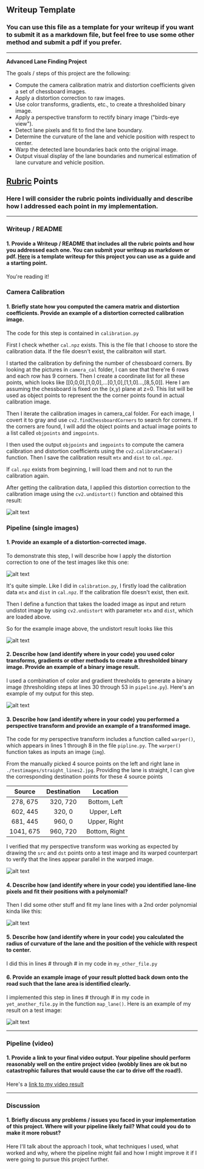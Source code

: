 ## Writeup Template

### You can use this file as a template for your writeup if you want to submit it as a markdown file, but feel free to use some other method and submit a pdf if you prefer.

---

**Advanced Lane Finding Project**

The goals / steps of this project are the following:

* Compute the camera calibration matrix and distortion coefficients given a set of chessboard images.
* Apply a distortion correction to raw images.
* Use color transforms, gradients, etc., to create a thresholded binary image.
* Apply a perspective transform to rectify binary image ("birds-eye view").
* Detect lane pixels and fit to find the lane boundary.
* Determine the curvature of the lane and vehicle position with respect to center.
* Warp the detected lane boundaries back onto the original image.
* Output visual display of the lane boundaries and numerical estimation of lane curvature and vehicle position.

[//]: # (Image References)

[image1]: ./camera_cal/undist_11.png "Undistorted11"
[image2]: ./test_images/test1.jpg "Road Transformed"
[image3]: ./output_images/binary_1.jpg "Binary Example"
[image4]: ./output_images/warp2.png "Warp Example"
[image5]: ./examples/color_fit_lines.jpg "Fit Visual"
[image6]: ./examples/example_output.jpg "Output"
[video1]: ./project_video.mp4 "Video"
[image7]: ./test_images/undist_test1.png "Undistort road image"

## [Rubric](https://review.udacity.com/#!/rubrics/571/view) Points

### Here I will consider the rubric points individually and describe how I addressed each point in my implementation.  

---

### Writeup / README

#### 1. Provide a Writeup / README that includes all the rubric points and how you addressed each one.  You can submit your writeup as markdown or pdf.  [Here](https://github.com/udacity/CarND-Advanced-Lane-Lines/blob/master/writeup_template.md) is a template writeup for this project you can use as a guide and a starting point.  

You're reading it!

### Camera Calibration

#### 1. Briefly state how you computed the camera matrix and distortion coefficients. Provide an example of a distortion corrected calibration image.

The code for this step is contained in `calibration.py`

First I check whether `cal.npz` exists. This is the file that I choose to store the calibration data. If the file doesn't exist, the calibraiton will start.

I started the calibration by defining the number of chessboard corners. By looking at the pictures in `camera_cal` folder, I can see that there're 6 rows and each row has 9 corners. Then I create a coordinate list for all these points, which looks like [[0,0,0],[1,0,0],...[0,1,0],[1,1,0]...,[8,5,0]]. Here I am assuming the chessboard is fixed on the (x,y) plane at z=0. This list will be used as object points to represent the the corner points found in actual calibration image.

Then I iterate the calibration images in camera_cal folder. For each image, I covert it to gray and use `cv2.findChessboardCorners` to search for corners. If the corners are found, I will add the object points and actual image points to a list called `objpoints` and `imgpoints`.

I then used the output `objpoints` and `imgpoints` to compute the camera calibration and distortion coefficients using the `cv2.calibrateCamera()` function. Then I save the calibration result `mtx` and `dist` to `cal.npz`.

If `cal.npz` exists from beginning, I will load them and not to run the calibration again.

After getting the calibration data, I applied this distortion correction to the calibration image using the `cv2.undistort()` function and obtained this result: 

![alt text][image1]

### Pipeline (single images)

#### 1. Provide an example of a distortion-corrected image.

To demonstrate this step, I will describe how I apply the distortion correction to one of the test images like this one:

![alt text][image2]

It's quite simple. Like I did in `calibration.py`, I firstly load the calibration data `mtx` and `dist` in `cal.npz`. If the calibration file doesn't exist, then exit.

Then I define a function that takes the loaded image as input and return undistot image by using `cv2.undistort` with parameter `mtx` and `dist`, which are loaded above.

So for the example image above, the undistort result looks like this

![alt text][image7]

#### 2. Describe how (and identify where in your code) you used color transforms, gradients or other methods to create a thresholded binary image.  Provide an example of a binary image result.

I used a combination of color and gradient thresholds to generate a binary image (thresholding steps at lines 30 through 53 in `pipeline.py`).  Here's an example of my output for this step. 

![alt text][image3]

#### 3. Describe how (and identify where in your code) you performed a perspective transform and provide an example of a transformed image.

The code for my perspective transform includes a function called `warper()`, which appears in lines 1 through 8 in the file `pipline.py`. The `warper()` function takes as inputs an image (`img`). 

From the manually picked 4 source points on the left and right lane in `./testimages/straight_lines2.jpg`. Providing the lane is straight, I can give the corresponding destination points for these 4 source points

| Source        | Destination   | Location | 
|:-------------:|:-------------:|:--------:|
| 278, 675      | 320, 720      | Bottom, Left|
| 602, 445      | 320, 0        | Upper, Left|
| 681, 445      | 960, 0        | Upper, Right|
| 1041, 675     | 960, 720      | Bottom, Right|

I verified that my perspective transform was working as expected by drawing the `src` and `dst` points onto a test image and its warped counterpart to verify that the lines appear parallel in the warped image.

![alt text][image4]

#### 4. Describe how (and identify where in your code) you identified lane-line pixels and fit their positions with a polynomial?

Then I did some other stuff and fit my lane lines with a 2nd order polynomial kinda like this:

![alt text][image5]

#### 5. Describe how (and identify where in your code) you calculated the radius of curvature of the lane and the position of the vehicle with respect to center.

I did this in lines # through # in my code in `my_other_file.py`

#### 6. Provide an example image of your result plotted back down onto the road such that the lane area is identified clearly.

I implemented this step in lines # through # in my code in `yet_another_file.py` in the function `map_lane()`.  Here is an example of my result on a test image:

![alt text][image6]

---

### Pipeline (video)

#### 1. Provide a link to your final video output.  Your pipeline should perform reasonably well on the entire project video (wobbly lines are ok but no catastrophic failures that would cause the car to drive off the road!).

Here's a [link to my video result](./project_video.mp4)

---

### Discussion

#### 1. Briefly discuss any problems / issues you faced in your implementation of this project.  Where will your pipeline likely fail?  What could you do to make it more robust?

Here I'll talk about the approach I took, what techniques I used, what worked and why, where the pipeline might fail and how I might improve it if I were going to pursue this project further.  

